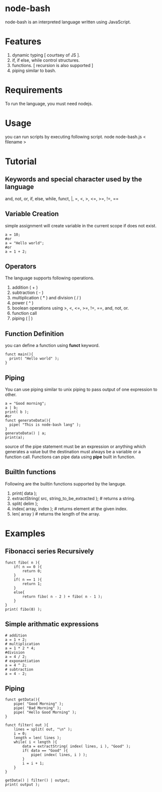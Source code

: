 node-bash
=========

node-bash is an interpreted language written using JavaScript.

Features
=========
1. dynamic typing [ courtsey of JS ].
2. if, if else, while control structures.
3. functions. [ recursion is also supported ]
4. piping similar to bash.

Requirements
============
To run the language, you must need nodejs.

Usage
=====
you can run scripts by executing following script.
node node-bash.js < filename >

Tutorial
========

Keywords and special character used by the language
---------------------------------------------------
and, not, or, if, else, while, funct, |, =, <, >, <=, >=, !=, ==

Variable Creation
-----------------
simple assignment will create variable in the current scope if does not exist.

    a = 10;
    #or
    a = "Hello world";
    #or
    a = 1 + 2;

Operators
---------
The language supports following operations.

1. addition ( + )
2. subtraction ( - )
3. multiplication ( * ) and division ( / )
4. power ( ^ )
5. boolean operations using >, <, <=, >=, !=, ==, and, not, or.
6. function call
7. piping ( | )

Function Definition
-------------------
you can define a function using <b>funct</b> keyword.

    funct main(){
      print( "Hello world" );
    }

Piping
-------
You can use piping similar to unix piping to pass output of one expression to other.

    a = "Good morning";
    a | b;
    print( b );
    #or
    funct generateData(){
      pipe( "This is node-bash lang" );
    }
    generateData() | a;
    print(a);
  
source of the pipe statement must be an expression or anything which generates a value but the destination must always
be a variable or a function call.
Functions can pipe data using <b>pipe</b> built in function.

BuiltIn functions
-----------------
Following are the builtin functions supported by the languge.

1. print( data );
2. extractString( src, string_to_be_extracted ); # returns a string.
3. split( delim );
4. index( array, index ); # returns element at the given index.
5. len( array ) # returns the length of the array.

Examples
========

Fibonacci series Recursively
----------------------------

    funct fibo( n ){
        if( n == 0 ){
            return 0;
        }
        if( n == 1 ){
            return 1;
        }
        else{
            return fibo( n - 2 ) + fibo( n - 1 );
        }
    }
    print( fibo(8) );

Simple arithmatic expressions
-----------------------------
    # addition
    a = 1 + 2; 
    # multiplication
    a = 1 * 2 * 4;
    #division
    a = 4 / 2;
    # exponantiation
    a = 4 ^ 2;
    # subtraction
    a = 4 - 2;

Piping
------
    funct getData(){
        pipe( "Good Morning" );
        pipe( "Bad Morning" );
        pipe( "Hello Good Morning" );
    }

    funct filter( out ){
        lines = split( out, "\n" );
        i = 0;
        length = len( lines );
        while( i < length ){
            data = extractString( index( lines, i ), "Good" );
            if( data == "Good" ){
                pipe( index( lines, i ) );
            }
            i = i + 1;
        }
    }

    getData() | filter() | output;
    print( output );
